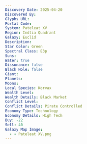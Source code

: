 ```yaml
---
Discovery Date: 2025-04-20
Discovered By:
Glyphs URL:
Portal Code:
System: Pateleat XV
Region: Indtia Quadrant
Galaxy: Euclid
Description:
Star Color: Green
Spectral Class: E3p
Suns:
Water: true
Dissonance: false
Black Hole: false
Giant:
Planets:
Moons:
Local Species: Korvax
Wealth Level:
Wealth Details: Black Market
Conflict Level:
Conflict Details: Pirate Controlled
Economy Type: Technology
Economy Details: High Tech
Buy: -22
Sell: 40
Galaxy Map Image:
  - - Pateleat XV.png
---
```

